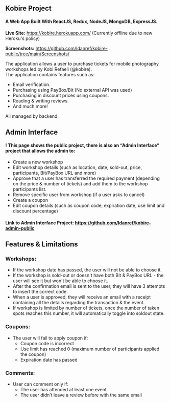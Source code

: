 ## Kobire Project

#### A Web App Built With ReactJS, Redux, NodeJS, MongoDB, ExpressJS.

**Live Site:** https://kobire.herokuapp.com/ (Currently offline due to new Heroku's policy)

**Screenshots:** https://github.com/Idanref/kobire-public/tree/main/Screenshots/

The application allows a user to purchase tickets for mobile photography workshops led by Kobi Refaeli (@kobire).
<br>
The application contains features such as:
* Email verification.
* Purchasing using PayBox/Bit (No external API was used)
* Purchasing in discount prices using coupons.
* Reading & writing reviews.
* And much more!

All managed by backend.

## Admin Interface

#### ! This page shows the public project, there is also an **“Admin Interface”** project that allows the admin to:
* Create a new workshop
* Edit workshop details (such as location, date, sold-out, price, participants, Bit/PayBox URL and more)
* Approve that a user has transferred the required payment (depending on the price & number of tickets) and add them to the workshop participants list.
* Remove specific user from workshop (if a user asks to cancel)
* Create a coupon
* Edit coupon details (such as coupon code, expiration date, use limit and discount percentage)

#### Link to Admin Interface Project: https://github.com/Idanref/kobire-admin-public

## Features & Limitations

### Workshops:
* If the workshop date has passed, the user will not be able to choose it.
* If the workshop is sold-out or doesn't have both Bit & PayBox URL - the user will see it but won't be able to choose it.
* After the confirmation email is sent to the user, they will have 3 attempts to insert the correct code.
* When a user is approved, they will receive an email with a receipt containing all the details regarding the transaction & the event.
* If workshop is limited by number of tickets, once the number of taken spots reaches this number, it will automatically toggle into soldout state.

### Coupons:
* The user will fail to apply coupon if:
  * Coupon code is incorrect
  * Use limit has reached 0 (maximum number of participants applied the coupon)
  * Expiration date has passed

### Comments:
* User can comment only if:
  * The user has attended at least one event
  * The user didn’t leave a review before with the same email

